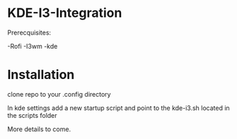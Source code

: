 # KDE-I3-Integration

Prerecquisites:

-Rofi
-I3wm
-kde


# Installation
clone repo to your .config directory

In kde settings add a new startup script and point to the kde-i3.sh located in the scripts folder




More details to come.
